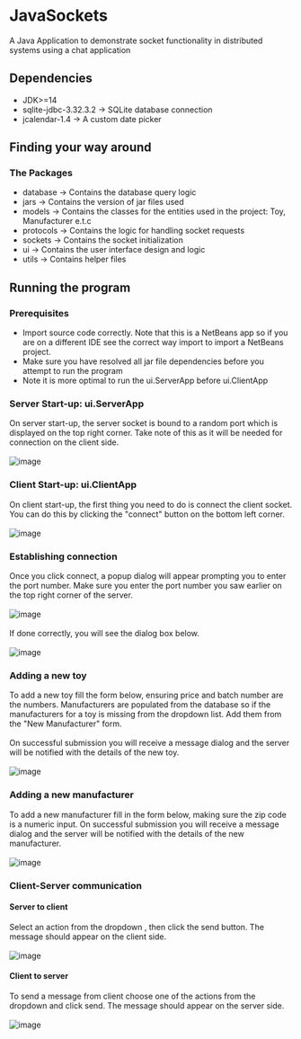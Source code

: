 # JavaSockets
A Java Application to demonstrate socket functionality in distributed systems using a chat application

## Dependencies
* JDK>=14
* sqlite-jdbc-3.32.3.2 -> SQLite database connection 
* jcalendar-1.4 -> A custom date picker


## Finding your way around
### The Packages
* database -> Contains the database query logic
* jars -> Contains the version of jar files used
* models -> Contains the classes for the entities used in the project: Toy, Manufacturer e.t.c
* protocols -> Contains the logic for handling socket requests
* sockets -> Contains the socket initialization
* ui -> Contains the user interface design and logic
* utils ->  Contains helper files

## Running the program

### Prerequisites
* Import source code correctly. Note that this is a NetBeans app so if you are on a different IDE see the correct way import to import a NetBeans project.
* Make sure you have resolved all jar file dependencies before you attempt to run the program
* Note it is more optimal to run the ui.ServerApp before ui.ClientApp 

### Server Start-up: ui.ServerApp
On server start-up, the server socket is bound to a random port which is displayed on the top right corner. Take note of this as it will be needed for connection on the client side.<br><br>
![image](https://user-images.githubusercontent.com/38747358/93003878-0ac11600-f54b-11ea-8ec4-9f55345c8131.png)


### Client Start-up: ui.ClientApp
On client start-up, the first thing you need to do is connect the client socket. You can do this by clicking the "connect" button on the bottom left corner.<br><br>
![image](https://user-images.githubusercontent.com/38747358/93003074-486e7080-f544-11ea-839a-62612aef25fd.png)


### Establishing connection
Once you click connect, a popup dialog will appear prompting you to enter the port number. Make sure you enter the port number you saw earlier on the top right corner of the server.<br><br>
![image](https://user-images.githubusercontent.com/38747358/93002308-c62f7d80-f53e-11ea-936d-399b4aef7693.png)
<br><br>
If done correctly, you will see the dialog box below.<br><br>
![image](https://user-images.githubusercontent.com/38747358/93003913-39d78780-f54b-11ea-8c33-1356ed8296e6.png)


### Adding a new toy
To add a new toy fill the form below, ensuring price and batch number are the numbers. Manufacturers are populated from the database so if the manufacturers for a toy is missing from the dropdown list. Add them from the "New Manufacturer" form.<br><br>
On successful submission you will receive a message dialog and the server will be notified with the details of the new toy.<br><br>
![image](https://user-images.githubusercontent.com/38747358/93003801-6dfe7880-f54a-11ea-9892-25846a8cf853.png)

### Adding a new manufacturer
To add a new manufacturer fill in the form below, making sure the zip code is a numeric input.
On successful submission you will receive a message dialog and the server will be notified with the details of the new manufacturer.<br><br>
![image](https://user-images.githubusercontent.com/38747358/93003827-a56d2500-f54a-11ea-9e02-5640056ef970.png)


### Client-Server communication
#### Server to client
Select an action from the dropdown , then click the send button. The message should appear on the client side.<br><br>
![image](https://user-images.githubusercontent.com/38747358/93003764-12cc8600-f54a-11ea-8475-68f3e48b40ce.png)

#### Client to server
To send a message from client choose one of the actions from the dropdown and click send. The message should appear on the server side.<br><br>
![image](https://user-images.githubusercontent.com/38747358/93003746-e9abf580-f549-11ea-865d-65f5ec03853a.png)


